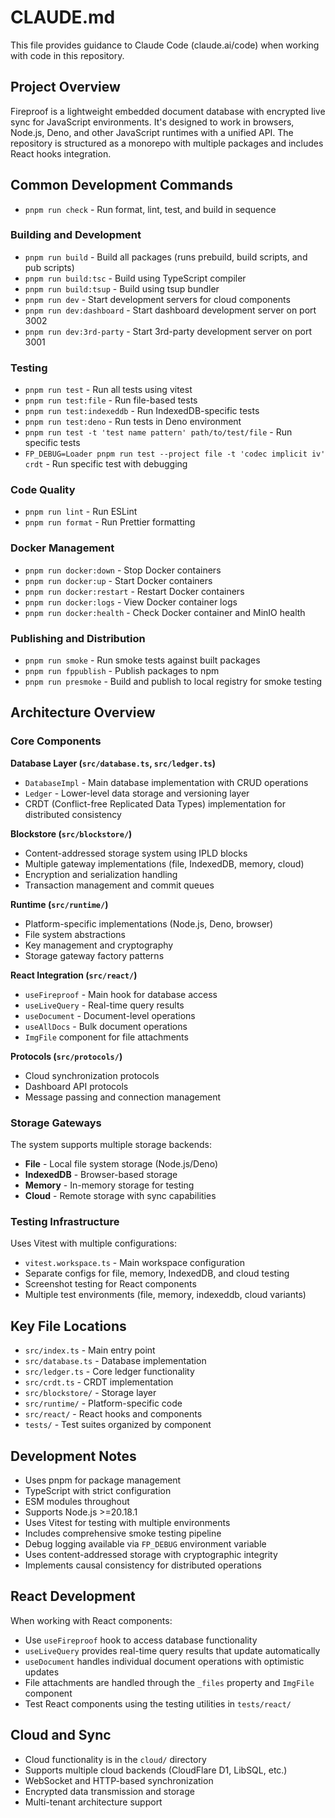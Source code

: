 # CLAUDE.md

This file provides guidance to Claude Code (claude.ai/code) when working with code in this repository.

## Project Overview

Fireproof is a lightweight embedded document database with encrypted live sync for JavaScript environments. It's designed to work in browsers, Node.js, Deno, and other JavaScript runtimes with a unified API. The repository is structured as a monorepo with multiple packages and includes React hooks integration.

## Common Development Commands

- `pnpm run check` - Run format, lint, test, and build in sequence

### Building and Development
- `pnpm run build` - Build all packages (runs prebuild, build scripts, and pub scripts)
- `pnpm run build:tsc` - Build using TypeScript compiler
- `pnpm run build:tsup` - Build using tsup bundler
- `pnpm run dev` - Start development servers for cloud components
- `pnpm run dev:dashboard` - Start dashboard development server on port 3002
- `pnpm run dev:3rd-party` - Start 3rd-party development server on port 3001

### Testing
- `pnpm run test` - Run all tests using vitest
- `pnpm run test:file` - Run file-based tests
- `pnpm run test:indexeddb` - Run IndexedDB-specific tests
- `pnpm run test:deno` - Run tests in Deno environment
- `pnpm run test -t 'test name pattern' path/to/test/file` - Run specific tests
- `FP_DEBUG=Loader pnpm run test --project file -t 'codec implicit iv' crdt` - Run specific test with debugging

### Code Quality
- `pnpm run lint` - Run ESLint
- `pnpm run format` - Run Prettier formatting

### Docker Management
- `pnpm run docker:down` - Stop Docker containers
- `pnpm run docker:up` - Start Docker containers
- `pnpm run docker:restart` - Restart Docker containers
- `pnpm run docker:logs` - View Docker container logs
- `pnpm run docker:health` - Check Docker container and MinIO health

### Publishing and Distribution
- `pnpm run smoke` - Run smoke tests against built packages
- `pnpm run fppublish` - Publish packages to npm
- `pnpm run presmoke` - Build and publish to local registry for smoke testing

## Architecture Overview

### Core Components

**Database Layer (`src/database.ts`, `src/ledger.ts`)**
- `DatabaseImpl` - Main database implementation with CRUD operations
- `Ledger` - Lower-level data storage and versioning layer
- CRDT (Conflict-free Replicated Data Types) implementation for distributed consistency

**Blockstore (`src/blockstore/`)**
- Content-addressed storage system using IPLD blocks
- Multiple gateway implementations (file, IndexedDB, memory, cloud)
- Encryption and serialization handling
- Transaction management and commit queues

**Runtime (`src/runtime/`)**
- Platform-specific implementations (Node.js, Deno, browser)
- File system abstractions
- Key management and cryptography
- Storage gateway factory patterns

**React Integration (`src/react/`)**
- `useFireproof` - Main hook for database access
- `useLiveQuery` - Real-time query results
- `useDocument` - Document-level operations
- `useAllDocs` - Bulk document operations
- `ImgFile` component for file attachments

**Protocols (`src/protocols/`)**
- Cloud synchronization protocols
- Dashboard API protocols
- Message passing and connection management

### Storage Gateways

The system supports multiple storage backends:
- **File** - Local file system storage (Node.js/Deno)
- **IndexedDB** - Browser-based storage
- **Memory** - In-memory storage for testing
- **Cloud** - Remote storage with sync capabilities

### Testing Infrastructure

Uses Vitest with multiple configurations:
- `vitest.workspace.ts` - Main workspace configuration
- Separate configs for file, memory, IndexedDB, and cloud testing
- Screenshot testing for React components
- Multiple test environments (file, memory, indexeddb, cloud variants)

## Key File Locations

- `src/index.ts` - Main entry point
- `src/database.ts` - Database implementation
- `src/ledger.ts` - Core ledger functionality
- `src/crdt.ts` - CRDT implementation
- `src/blockstore/` - Storage layer
- `src/runtime/` - Platform-specific code
- `src/react/` - React hooks and components
- `tests/` - Test suites organized by component

## Development Notes

- Uses pnpm for package management
- TypeScript with strict configuration
- ESM modules throughout
- Supports Node.js >=20.18.1
- Uses Vitest for testing with multiple environments
- Includes comprehensive smoke testing pipeline
- Debug logging available via `FP_DEBUG` environment variable
- Uses content-addressed storage with cryptographic integrity
- Implements causal consistency for distributed operations

## React Development

When working with React components:
- Use `useFireproof` hook to access database functionality
- `useLiveQuery` provides real-time query results that update automatically
- `useDocument` handles individual document operations with optimistic updates
- File attachments are handled through the `_files` property and `ImgFile` component
- Test React components using the testing utilities in `tests/react/`

## Cloud and Sync

- Cloud functionality is in the `cloud/` directory
- Supports multiple cloud backends (CloudFlare D1, LibSQL, etc.)
- WebSocket and HTTP-based synchronization
- Encrypted data transmission and storage
- Multi-tenant architecture support